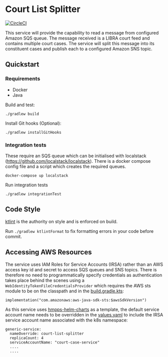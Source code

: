 # Court List Splitter

[![CircleCI](https://circleci.com/gh/ministryofjustice/court-list-splitter.svg?style=svg)](https://circleci.com/gh/ministryofjustice/court-list-splitter)

This service will provide the capability to read a message from configured Amazon SQS queue. The message received is a LIBRA court feed and contains multiple court cases. The service will split this message into its constituent cases and publish each to a configured Amazon SNS topic.

## Quickstart

### Requirements

- Docker
- Java

Build and test:

```
./gradlew build
```

Install Git hooks (Optional):

```./gradlew installGitHooks```

### Integration tests

These require an SQS queue which can be initialised with localstack (https://github.com/localstack/localstack). There is a docker compose config file and a script which creates the required queues.

```
docker-compose up localstack
```

Run integration tests
```
./gradlew integrationTest
```

## Code Style

[ktlint](https://github.com/pinterest/ktlint) is the authority on style and is enforced on build.

Run `./gradlew ktlintFormat` to fix formatting errors in your code before commit.

## Accessing AWS Resources

The service uses IAM Roles for Service Accounts (IRSA) rather than an AWS access key id and secret to access
SQS queues and SNS topics. There is therefore no need to programmatically specify credentials as authentication
takes place behind the scenes using a `WebIdentityTokenFileCredentialsProvider` which requires the
AWS sts module to be on the classpath and in the [build.gradle.kts](build.gradle.kts):

```
implementation("com.amazonaws:aws-java-sdk-sts:$awsSdkVersion")
```
 
As this service uses [hmpps-helm-charts](https://ministryofjustice.github.io/hmpps-helm-charts/) as a template, the default service account name needs to be overridden
in the [values.yaml](./helm_deploy/court-list-splitter/values.yaml) to include the IRSA service account name associated with the k8s namespace:

```
generic-service:
  nameOverride: court-list-splitter
  replicaCount: 4
  serviceAccountName: "court-case-service"
  ....
  ....
```

